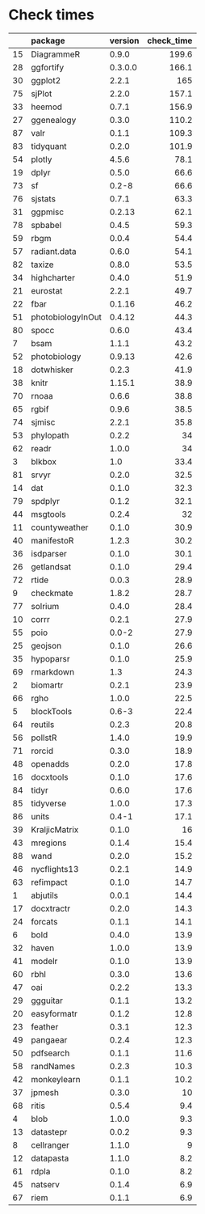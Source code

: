 # Check times

|   |package           |version | check_time|
|:--|:-----------------|:-------|----------:|
|15 |DiagrammeR        |0.9.0   |      199.6|
|28 |ggfortify         |0.3.0.0 |      166.1|
|30 |ggplot2           |2.2.1   |        165|
|75 |sjPlot            |2.2.0   |      157.1|
|33 |heemod            |0.7.1   |      156.9|
|27 |ggenealogy        |0.3.0   |      110.2|
|87 |valr              |0.1.1   |      109.3|
|83 |tidyquant         |0.2.0   |      101.9|
|54 |plotly            |4.5.6   |       78.1|
|19 |dplyr             |0.5.0   |       66.6|
|73 |sf                |0.2-8   |       66.6|
|76 |sjstats           |0.7.1   |       63.3|
|31 |ggpmisc           |0.2.13  |       62.1|
|78 |spbabel           |0.4.5   |       59.3|
|59 |rbgm              |0.0.4   |       54.4|
|57 |radiant.data      |0.6.0   |       54.1|
|82 |taxize            |0.8.0   |       53.5|
|34 |highcharter       |0.4.0   |       51.9|
|21 |eurostat          |2.2.1   |       49.7|
|22 |fbar              |0.1.16  |       46.2|
|51 |photobiologyInOut |0.4.12  |       44.3|
|80 |spocc             |0.6.0   |       43.4|
|7  |bsam              |1.1.1   |       43.2|
|52 |photobiology      |0.9.13  |       42.6|
|18 |dotwhisker        |0.2.3   |       41.9|
|38 |knitr             |1.15.1  |       38.9|
|70 |rnoaa             |0.6.6   |       38.8|
|65 |rgbif             |0.9.6   |       38.5|
|74 |sjmisc            |2.2.1   |       35.8|
|53 |phylopath         |0.2.2   |         34|
|62 |readr             |1.0.0   |         34|
|3  |blkbox            |1.0     |       33.4|
|81 |srvyr             |0.2.0   |       32.5|
|14 |dat               |0.1.0   |       32.3|
|79 |spdplyr           |0.1.2   |       32.1|
|44 |msgtools          |0.2.4   |         32|
|11 |countyweather     |0.1.0   |       30.9|
|40 |manifestoR        |1.2.3   |       30.2|
|36 |isdparser         |0.1.0   |       30.1|
|26 |getlandsat        |0.1.0   |       29.4|
|72 |rtide             |0.0.3   |       28.9|
|9  |checkmate         |1.8.2   |       28.7|
|77 |solrium           |0.4.0   |       28.4|
|10 |corrr             |0.2.1   |       27.9|
|55 |poio              |0.0-2   |       27.9|
|25 |geojson           |0.1.0   |       26.6|
|35 |hypoparsr         |0.1.0   |       25.9|
|69 |rmarkdown         |1.3     |       24.3|
|2  |biomartr          |0.2.1   |       23.9|
|66 |rgho              |1.0.0   |       22.5|
|5  |blockTools        |0.6-3   |       22.4|
|64 |reutils           |0.2.3   |       20.8|
|56 |pollstR           |1.4.0   |       19.9|
|71 |rorcid            |0.3.0   |       18.9|
|48 |openadds          |0.2.0   |       17.8|
|16 |docxtools         |0.1.0   |       17.6|
|84 |tidyr             |0.6.0   |       17.6|
|85 |tidyverse         |1.0.0   |       17.3|
|86 |units             |0.4-1   |       17.1|
|39 |KraljicMatrix     |0.1.0   |         16|
|43 |mregions          |0.1.4   |       15.4|
|88 |wand              |0.2.0   |       15.2|
|46 |nycflights13      |0.2.1   |       14.9|
|63 |refimpact         |0.1.0   |       14.7|
|1  |abjutils          |0.0.1   |       14.4|
|17 |docxtractr        |0.2.0   |       14.3|
|24 |forcats           |0.1.1   |       14.1|
|6  |bold              |0.4.0   |       13.9|
|32 |haven             |1.0.0   |       13.9|
|41 |modelr            |0.1.0   |       13.9|
|60 |rbhl              |0.3.0   |       13.6|
|47 |oai               |0.2.2   |       13.3|
|29 |ggguitar          |0.1.1   |       13.2|
|20 |easyformatr       |0.1.2   |       12.8|
|23 |feather           |0.3.1   |       12.3|
|49 |pangaear          |0.2.4   |       12.3|
|50 |pdfsearch         |0.1.1   |       11.6|
|58 |randNames         |0.2.3   |       10.3|
|42 |monkeylearn       |0.1.1   |       10.2|
|37 |jpmesh            |0.3.0   |         10|
|68 |ritis             |0.5.4   |        9.4|
|4  |blob              |1.0.0   |        9.3|
|13 |datastepr         |0.0.2   |        9.3|
|8  |cellranger        |1.1.0   |          9|
|12 |datapasta         |1.1.0   |        8.2|
|61 |rdpla             |0.1.0   |        8.2|
|45 |natserv           |0.1.4   |        6.9|
|67 |riem              |0.1.1   |        6.9|


